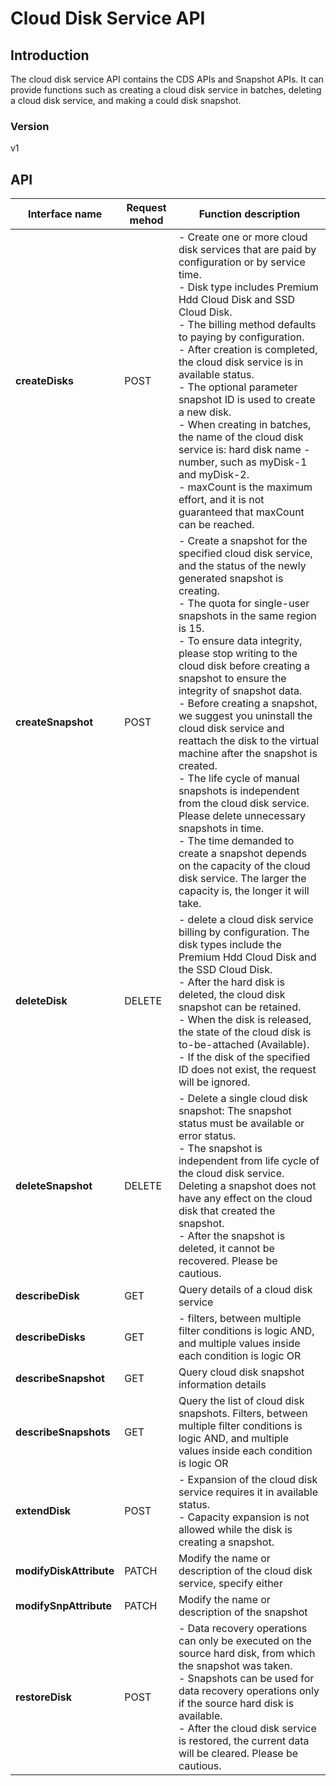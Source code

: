 # Cloud Disk Service API


## Introduction
The cloud disk service API contains the CDS APIs and Snapshot APIs. It can provide functions such as creating a cloud disk service in batches, deleting a cloud disk service, and making a could disk snapshot.


### Version
v1


## API
|Interface name|Request mehod|Function description|
|---|---|---|
|**createDisks**|POST|\-   Create one or more cloud disk services that are paid by configuration or by service time.</br>\-   Disk type includes Premium Hdd Cloud Disk and SSD Cloud Disk.</br>\-   The billing method defaults to paying by configuration.</br>\-   After creation is completed, the cloud disk service is in available status.</br>\-   The optional parameter snapshot ID is used to create a new disk.</br>\-   When creating in batches, the name of the cloud disk service is: hard disk name \-number, such as myDisk\-1 and myDisk\-2.</br>\-   maxCount is the maximum effort, and it is not guaranteed that maxCount can be reached.</br>|
|**createSnapshot**|POST|\-   Create a snapshot for the specified cloud disk service, and the status of the newly generated snapshot is creating.</br>\-   The quota for single\-user snapshots in the same region is 15.</br>\-   To ensure data integrity, please stop writing to the cloud disk before creating a snapshot to ensure the integrity of snapshot data.</br>\-   Before creating a snapshot, we suggest you uninstall the cloud disk service and reattach the disk to the virtual machine after the snapshot is created.</br>\-   The life cycle of manual snapshots is independent from the cloud disk service. Please delete unnecessary snapshots in time.</br>\-   The time demanded to create a snapshot depends on the capacity of the cloud disk service. The larger the capacity is, the longer it will take.</br>|
|**deleteDisk**|DELETE|\-   delete a cloud disk service billing by configuration. The disk types include the Premium Hdd Cloud Disk and the SSD Cloud Disk.</br>\-   After the hard disk is deleted, the cloud disk snapshot can be retained.</br>\-   When the disk is released, the state of the cloud disk is to\-be\-attached (Available).</br>\-   If the disk of the specified ID does not exist, the request will be ignored.</br>|
|**deleteSnapshot**|DELETE|\-   Delete a single cloud disk snapshot: The snapshot status must be available or error status.</br>\-   The snapshot is independent from life cycle of the cloud disk service. Deleting a snapshot does not have any effect on the cloud disk that created the snapshot.</br>\-   After the snapshot is deleted, it cannot be recovered. Please be cautious.</br>|
|**describeDisk**|GET|Query details of a cloud disk service|
|**describeDisks**|GET|\-   filters, between multiple filter conditions is logic AND, and multiple values ​​inside each condition is logic OR</br>|
|**describeSnapshot**|GET|Query cloud disk snapshot information details|
|**describeSnapshots**|GET|Query the list of cloud disk snapshots. Filters, between multiple filter conditions is logic AND, and multiple values ​​inside each condition is logic OR|
|**extendDisk**|POST|\-   Expansion of the cloud disk service requires it in available status.</br>\-   Capacity expansion is not allowed while the disk is creating a snapshot.</br>|
|**modifyDiskAttribute**|PATCH|Modify the name or description of the cloud disk service, specify either|
|**modifySnpAttribute**|PATCH|Modify the name or description of the snapshot|
|**restoreDisk**|POST|\-   Data recovery operations can only be executed on the source hard disk, from which the snapshot was taken.</br>\-   Snapshots can be used for data recovery operations only if the source hard disk is available.</br>\-   After the cloud disk service is restored, the current data will be cleared. Please be cautious.</br>|

